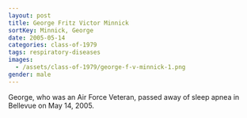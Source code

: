 ```yaml
---
layout: post
title: George Fritz Victor Minnick
sortKey: Minnick, George
date: 2005-05-14
categories: class-of-1979
tags: respiratory-diseases
images:
  - /assets/class-of-1979/george-f-v-minnick-1.png
gender: male
---
```

George, who was an Air Force Veteran, passed away of sleep apnea in Bellevue on May 14, 2005.
